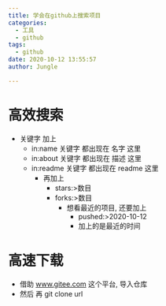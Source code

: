 ```yaml
---
title: 学会在github上搜索项目
categories:
  - 工具
  - github
tags:
  - github
date: 2020-10-12 13:55:57
author: Jungle

---
```

# 高效搜索 #

- 关键字 加上
	- in:name	关键字 都出现在 名字 这里
	- in:about	关键字 都出现在 描述 这里
	- in:readme	关键字 都出现在 readme 这里
		- 再加上 
			- stars:>数目	
			- forks:>数目
				- 想看最近的项目, 还要加上
					- pushed:>2020-10-12
					- 加上的是最近的时间

# 高速下载 #

- 借助 www.gitee.com 这个平台, 导入仓库
- 然后 再 git clone url